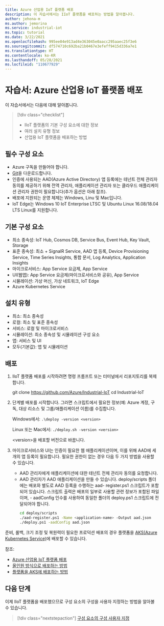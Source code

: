 ```yaml
---
title: Azure 산업용 IoT 플랫폼 배포
description: 이 자습서에서는 IIoT 플랫폼을 배포하는 방법을 알아봅니다.
author: jehona-m
ms.author: jemorina
ms.service: industrial-iot
ms.topic: tutorial
ms.date: 3/22/2021
ms.openlocfilehash: 995ee04e913ad4e363045e0aacc295aaec25f3e6
ms.sourcegitcommit: df574710c692ba21b0467e3efeff9415d336a7e1
ms.translationtype: HT
ms.contentlocale: ko-KR
ms.lasthandoff: 05/28/2021
ms.locfileid: "110677929"
---
```

# <a name="tutorial-deploy-the-azure-industrial-iot-platform"></a>자습서: Azure 산업용 IoT 플랫폼 배포

이 자습서에서는 다음에 대해 알아봅니다.

> [!div class="checklist"]
> * IIoT 플랫폼의 기본 구성 요소에 대한 정보
> * 여러 설치 유형 정보
> * 산업용 IoT 플랫폼을 배포하는 방법

## <a name="prerequisites"></a>필수 구성 요소

- Azure 구독을 만들어야 합니다.
- [Git](https://git-scm.com/downloads)을 다운로드합니다.
- 인증에 사용되는 AAD(Azure Active Directory) 앱 등록에는 테넌트 전체 관리자 동의를 제공하기 위해 전역 관리자, 애플리케이션 관리자 또는 클라우드 애플리케이션 관리자 권한이 필요합니다(추가 옵션은 아래 참조).
- 배포에 지원되는 운영 체제는 Windows, Linu 및 Mac입니다.
- IoT Edge는 Windows 10 IoT Enterprise LTSC 및 Ubuntu Linux 16.08/18.04 LTS Linux를 지원합니다.

## <a name="main-components"></a>기본 구성 요소

- 최소 종속성: IoT Hub, Cosmos DB, Service Bus, Event Hub, Key Vault, Storage
- 표준 종속성: 최소 + SignalR Service, AAD 앱 등록, Device Provisioning Service, Time Series Insights, 통합 문서, Log Analytics, Application Insights
- 마이크로서비스: App Service 요금제, App Service
- UI(웹앱): App Service 요금제(마이크로서비스와 공유), App Service
- 시뮬레이션: 가상 머신, 가상 네트워크, IoT Edge
- Azure Kubernetes Service

## <a name="installation-types"></a>설치 유형

- 최소: 최소 종속성
- 로컬: 최소 및 표준 종속성
- 서비스: 로컬 및 마이크로서비스
- 시뮬레이션: 최소 종속성 및 시뮬레이션 구성 요소
- 앱: 서비스 및 UI
- 모두(기본값): 앱 및 시뮬레이션

## <a name="deployment"></a>배포

1. IIoT 플랫폼 배포를 시작하려면 명령 프롬프트 또는 터미널에서 리포지토리를 복제합니다.

    git clone https://github.com/Azure/Industrial-IoT  cd Industrial-IoT

2. 단계별 배포를 시작합니다. 그러면 스크립트에서 필요한 정보(예: Azure 계정, 구독, 대상 리소스 및 그룹/애플리케이션 이름)를 수집합니다.

    Windows에서:
        ```
        .\deploy -version <version>
        ```

    Linux 또는 Mac에서:
        ```
        ./deploy.sh -version <version>
        ```

    \<version>을 배포할 버전으로 바꿉니다.

3. 마이크로서비스와 UI는 인증이 필요한 웹 애플리케이션이며, 이를 위해 AAD에 세 개의 앱 등록이 필요합니다. 필요한 권한이 없는 경우 다음 두 가지 방법을 사용할 수 있습니다.

    - AAD 관리자에게 애플리케이션에 대한 테넌트 전체 관리자 동의를 요청합니다.
    - AAD 관리자가 AAD 애플리케이션을 만들 수 있습니다. deploy/scripts 폴더에는 배포와 별도로 AAD 등록을 수행하는 aad- register.ps1 스크립트가 포함되어 있습니다. 스크립트 출력은 배포의 일부로 사용할 관련 정보가 포함된 파일이며, - aadConfig 인수를 사용하여 동일한 폴더의 deploy.ps1 스크립트에 전달되어야 합니다.
        ```bash
        cd deploy/scripts
        ./aad-register.ps1 -Name <application-name> -Output aad.json
        ./deploy.ps1 -aadConfig aad.json
        ```

준비, 롤백, 크기 조정 및 복원력이 필요한 프로덕션 배포의 경우 플랫폼을 [AKS(Azure Kubernetes Service)](https://github.com/Azure/Industrial-IoT/blob/master/docs/deploy/howto-deploy-aks.md)에 배포할 수 있습니다.

참조:
- [Azure 산업용 IoT 플랫폼 배포](https://github.com/Azure/Industrial-IoT/tree/master/docs/deploy)
- [올인원 방식으로 배포하는 방법](https://github.com/Azure/Industrial-IoT/blob/master/docs/deploy/howto-deploy-all-in-one.md)
- [플랫폼을 AKS에 배포하는 방법](https://github.com/Azure/Industrial-IoT/blob/master/docs/deploy/howto-deploy-aks.md)


## <a name="next-steps"></a>다음 단계
이제 IIoT 플랫폼을 배포했으므로 구성 요소의 구성을 사용자 지정하는 방법을 알아볼 수 있습니다.

> [!div class="nextstepaction"]
> [구성 요소의 구성 사용자 지정](tutorial-configure-industrial-iot-components.md)
